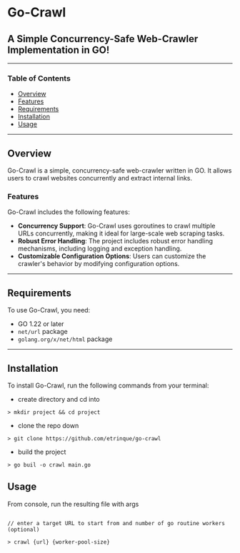 # Go-Crawl
## A Simple Concurrency-Safe Web-Crawler Implementation in GO!

---
### Table of Contents

* [Overview](#overview)
* [Features](#features)
* [Requirements](#requirements)
* [Installation](#installation)
* [Usage](#usage)

---
## Overview
Go-Crawl is a simple, concurrency-safe web-crawler written in GO. It allows users to crawl websites concurrently and extract internal links.
### Features

Go-Crawl includes the following features:

* **Concurrency Support**: Go-Crawl uses goroutines to crawl multiple URLs concurrently, making it ideal for large-scale web scraping tasks.
* **Robust Error Handling**: The project includes robust error handling mechanisms, including logging and exception handling.
* **Customizable Configuration Options**: Users can customize the crawler's behavior by modifying configuration options.

---
## Requirements

To use Go-Crawl, you need:

* GO 1.22 or later
* `net/url` package
* `golang.org/x/net/html` package

---
## Installation

To install Go-Crawl, run the following commands from your terminal:

* create directory and cd into
```shell
> mkdir project && cd project
```

* clone the repo down
```shell
> git clone https://github.com/etrinque/go-crawl
```

* build the project
```shell
> go buil -o crawl main.go
```

## Usage
From console, run the resulting file with args
```shell

// enter a target URL to start from and number of go routine workers (optional)

> crawl {url} {worker-pool-size}
```
